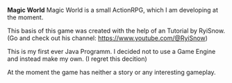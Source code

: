 **Magic World**
Magic World is a small ActionRPG, which I am developing at the moment.

This basis of this game was created with the help of an Tutorial by RyiSnow. (Go and check out his channel: https://www.youtube.com/@RyiSnow)

This is my first ever Java Programm. I decided not to use a Game Engine and instead make my own. (I regret this decition)

At the moment the game has neither a story or any interesting gameplay.
